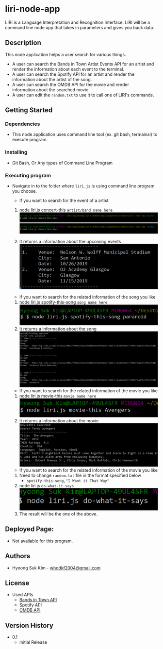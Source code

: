 # liri-node-app

LIRI is a Language Interpretation and Recognition Interface. LIRI will be a command line node app that takes in parameters and gives you back data.

## Description
 
This node application helps a user search for various things.
* A user can search the Bands in Town Artist Events API for
an artist and render the information about each event to
the terminal.   
* A user can search the Spotify API for an artist and render
the information about the artist of the song.           
* A user can search the OMDB API for the movie and render  
information about the searched movie.                   
* A user can edit the `random.txt` to use it to call one of LIRI's commands.                  

## Getting Started

### Dependencies

* This node application uses command line tool (ex. git bash, termainal) to execute program.

### Installing

* Git Bash, Or Any types of Command Line Program

### Executing program

* Navigate in to the folder where `liri.js` is using command line program you choose.
    * If you want to search for the event of a artist
    1. node liri.js concert-this `artist/band name here`
    !['1a. concert-this example command'](./assets/images/1a.-concert-this-example-command.png)
    !['1a. concert-this example command'](https://github.com/HyeongUW/liri-node-app/blob/master/assets/images/1a.-concert-this-example-command.PNG)
    
    2. It returns a information about the upcoming events
    !['1b.concert-this-return'](./assets/images/1b.concert-this-return.png)
    
    * If you want to search for the related information of the song you like
    1. node liri.js spotify-this-song `song name here`  
    !['2a.spotifyThisExample'](./assets/images/2a.spotifyThisExample.png)
    2. It returns a information about the song
    !['2b.spotifyReturns'](./assets/images/2b.spotifyReturns.png)

    * If you want to search for the related information of the movie you like
    1. node liri.js movie-this `movie name here`
    !['3a.movieExample'](./assets/images/3a.movieExample.png)
    2. It returns a information about the movie
    !['3b.movieReturns'](./assets/images/3b.movieReturns.png)

    * If you want to search for the related information of the movie you like
    1. Need to change `random.txt` file in the format specified below
        * `spotify-this-song,"I Want it That Way"`
    2. node liri.js `do-what-it-says`
    !['4a'](./assets/images/4a.png)   
    3. The result will be the one of the above.




## Deployed Page:
* Not available for this program. 





## Authors
* Hyeong Suk Kim - whddkf2004@gmail.com





## License

* Used APIs
    * [Bands in Town API](https://manager.bandsintown.com/support/bandsintown-api)
    * [Spotify API](https://developer.spotify.com/documentation/web-api/)
    * [OMDB API](http://www.omdbapi.com/)


## Version History
 
* 0.1
    * Initial Release







                            
                                                        



                                             



<!-- 
### Page Examples:


* Landing page:
  ![landing-page](assets/images/wireframe_trend01.png)

* Search page:
  ![search-page](assets/images/wireframe_search01.png)

* Detail page:
  ![detail-page](assets/images/wireframe_detail01.png)

* Detail page:
  ![detail-page](assets/images/wireframe_detail02.png)

* Save list Modal:
  ![detail-page](assets/images/wireframe_savelist01.png)





## Enhancements

* list of possible enhancements
    1. improved detail page layout
    2. improved typography
    3. make Save List modal available on Search and Detail pages
    4. section with movie reviews (New York Time api)
    

 -->
